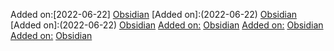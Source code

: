
Added on:[2022-06-22]
[Obsidian](https://obsidian.md/)
[Added on]:(2022-06-22)
[Obsidian](https://obsidian.md/)
[Added on]:(2022-06-22)
[Obsidian](https://obsidian.md/)
[Added on:](2022-06-22)
[Obsidian](https://obsidian.md/)
[Added on:](2022-06-22)
[Obsidian](https://obsidian.md/)
[Added on:](2022-06-22)
[Obsidian](https://obsidian.md/)